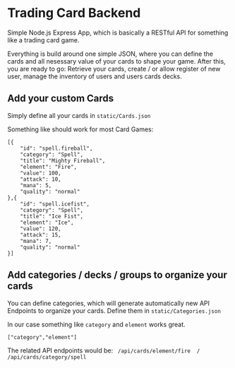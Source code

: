 # Trading Card Backend

Simple Node.js Express App, which is basically a RESTful API for something like a trading card game.

Everything is build around one simple JSON, where you can define the cards and all nesessary value of your cards to shape your game.
After this, you are ready to go: Retrieve your cards, create / or allow register of new user, manage the inventory of users and users cards decks.

## Add your custom Cards

Simply define all your cards in ```static/Cards.json```

Something like should work for most Card Games:

```
[{
	"id": "spell.fireball",
	"category": "Spell",
	"title": "Mighty Fireball",
	"element": "Fire",
	"value": 100,
	"attack": 10,
	"mana": 5,
	"quality": "normal"
},{
	"id": "spell.icefist",
	"category": "Spell",
	"title": "Ice Fist",
	"element": "Ice",
	"value": 120,
	"attack": 15,
	"mana": 7,
	"quality": "normal"
}]
```

## Add categories / decks / groups to organize your cards

You can define categories, which will generate automatically new API Endpoints to organize your cards.
Define them in ```static/Categories.json```

In our case something like ```category``` and ```element``` works great.

```
["category","element"]
```

The related API endpoints would be: ``` /api/cards/element/fire  / /api/cards/category/spell```